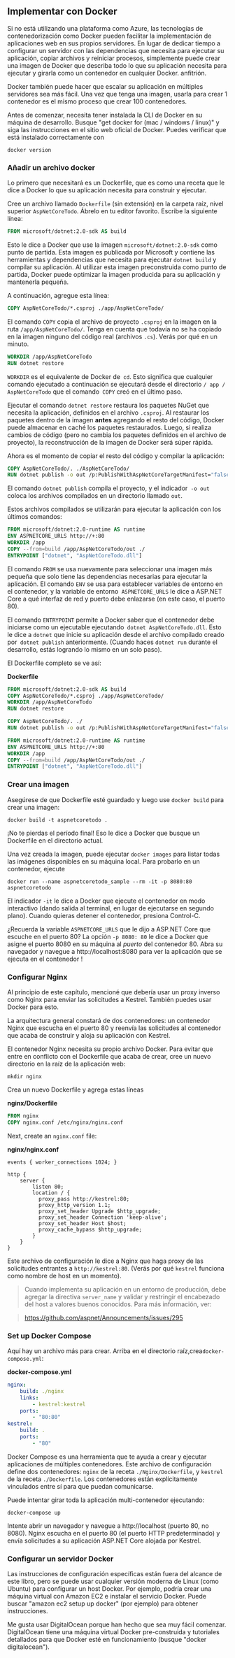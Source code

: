 ## Implementar con Docker

Si no está utilizando una plataforma como Azure, las tecnologías de contenedorización como Docker pueden facilitar la implementación de aplicaciones web en sus propios servidores. En lugar de dedicar tiempo a configurar un servidor con las dependencias que necesita para ejecutar su aplicación, copiar archivos y reiniciar procesos, simplemente puede crear una imagen de Docker que describa todo lo que su aplicación necesita para ejecutar y girarla como un contenedor en cualquier Docker. anfitrión.

Docker también puede hacer que escalar su aplicación en múltiples servidores sea más fácil. Una vez que tenga una imagen, usarla para crear 1 contenedor es el mismo proceso que crear 100 contenedores.

Antes de comenzar, necesita tener instalada la CLI de Docker en su máquina de desarrollo. Busque "get docker for (mac / windows / linux)" y siga las instrucciones en el sitio web oficial de Docker. Puedes verificar que está instalado correctamente con

```
docker version
```

### Añadir un archivo docker

Lo primero que necesitará es un Dockerfile, que es como una receta que le dice a Docker lo que su aplicación necesita para construir y ejecutar.

Cree un archivo llamado `Dockerfile` (sin extensión) en la carpeta raíz, nivel superior `AspNetCoreTodo`. Ábrelo en tu editor favorito. Escribe la siguiente línea:

```dockerfile
FROM microsoft/dotnet:2.0-sdk AS build
```

Esto le dice a Docker que use la imagen `microsoft/dotnet:2.0-sdk` como punto de partida. Esta imagen es publicada por Microsoft y contiene las herramientas y dependencias que necesita para ejecutar `dotnet build` y compilar su aplicación. Al utilizar esta imagen preconstruida como punto de partida, Docker puede optimizar la imagen producida para su aplicación y mantenerla pequeña.

A continuación, agregue esta línea:

```dockerfile
COPY AspNetCoreTodo/*.csproj ./app/AspNetCoreTodo/
```

El comando `COPY` copia el archivo de proyecto `.csproj` en la imagen en la ruta `/app/AspNetCoreTodo/`. Tenga en cuenta que todavía no se ha copiado en la imagen ninguno del código real (archivos `.cs`). Verás por qué en un minuto.

```dockerfile
WORKDIR /app/AspNetCoreTodo
RUN dotnet restore
```

`WORKDIR` es el equivalente de Docker de` cd`. Esto significa que cualquier comando ejecutado a continuación se ejecutará desde el directorio `/ app / AspNetCoreTodo` que el comando` COPY` creó en el último paso.

Ejecutar el comando `dotnet restore` restaura los paquetes NuGet que necesita la aplicación, definidos en el archivo `.csproj`. Al restaurar los paquetes dentro de la imagen **antes** agregando el resto del código, Docker puede almacenar en caché los paquetes restaurados. Luego, si realiza cambios de código (pero no cambia los paquetes definidos en el archivo de proyecto), la reconstrucción de la imagen de Docker será súper rápida.

Ahora es el momento de copiar el resto del código y compilar la aplicación:

```dockerfile
COPY AspNetCoreTodo/. ./AspNetCoreTodo/
RUN dotnet publish -o out /p:PublishWithAspNetCoreTargetManifest="false"
```

El comando `dotnet publish` compila el proyecto, y el indicador` -o out` coloca los archivos compilados en un directorio llamado `out`.

Estos archivos compilados se utilizarán para ejecutar la aplicación con los últimos comandos:

```dockerfile
FROM microsoft/dotnet:2.0-runtime AS runtime
ENV ASPNETCORE_URLS http://+:80
WORKDIR /app
COPY --from=build /app/AspNetCoreTodo/out ./
ENTRYPOINT ["dotnet", "AspNetCoreTodo.dll"]
```

El comando `FROM` se usa nuevamente para seleccionar una imagen más pequeña que solo tiene las dependencias necesarias para ejecutar la aplicación. El comando `ENV` se usa para establecer variables de entorno en el contenedor, y la variable de entorno` ASPNETCORE_URLS` le dice a ASP.NET Core a qué interfaz de red y puerto debe enlazarse (en este caso, el puerto 80).

El comando `ENTRYPOINT` permite a Docker saber que el contenedor debe iniciarse como un ejecutable ejecutando` dotnet AspNetCoreTodo.dll`. Esto le dice a `dotnet` que inicie su aplicación desde el archivo compilado creado por` dotnet publish` anteriormente. (Cuando haces `dotnet run` durante el desarrollo, estás logrando lo mismo en un solo paso).

El Dockerfile completo se ve así:

**Dockerfile**

```dockerfile
FROM microsoft/dotnet:2.0-sdk AS build
COPY AspNetCoreTodo/*.csproj ./app/AspNetCoreTodo/
WORKDIR /app/AspNetCoreTodo
RUN dotnet restore

COPY AspNetCoreTodo/. ./
RUN dotnet publish -o out /p:PublishWithAspNetCoreTargetManifest="false"

FROM microsoft/dotnet:2.0-runtime AS runtime
ENV ASPNETCORE_URLS http://+:80
WORKDIR /app
COPY --from=build /app/AspNetCoreTodo/out ./
ENTRYPOINT ["dotnet", "AspNetCoreTodo.dll"]
```

### Crear una imagen

Asegúrese de que Dockerfile esté guardado y luego use `docker build` para crear una imagen:

```
docker build -t aspnetcoretodo .
```

¡No te pierdas el período final! Eso le dice a Docker que busque un Dockerfile en el directorio actual.

Una vez creada la imagen, puede ejecutar `docker images` para listar todas las imágenes disponibles en su máquina local. Para probarlo en un contenedor, ejecute

```
docker run --name aspnetcoretodo_sample --rm -it -p 8080:80 aspnetcoretodo
```

El indicador `-it` le dice a Docker que ejecute el contenedor en modo interactivo (dando salida al terminal, en lugar de ejecutarse en segundo plano). Cuando quieras detener el contenedor, presiona Control-C.

¿Recuerda la variable `ASPNETCORE_URLS` que le dijo a ASP.NET Core que escuche en el puerto 80? La opción `-p 8080: 80` le dice a Docker que asigne el puerto 8080 en *su* máquina al *puerto* del contenedor 80. Abra su navegador y navegue a http://localhost:8080 para ver la aplicación que se ejecuta en el contenedor !

### Configurar Nginx

Al principio de este capítulo, mencioné que debería usar un proxy inverso como Nginx para enviar las solicitudes a Kestrel. También puedes usar Docker para esto.

La arquitectura general constará de dos contenedores: un contenedor Nginx que escucha en el puerto 80 y reenvía las solicitudes al contenedor que acaba de construir y aloja su aplicación con Kestrel.

El contenedor Nginx necesita su propio archivo Docker. Para evitar que entre en conflicto con el Dockerfile que acaba de crear, cree un nuevo directorio en la raíz de la aplicación web:

```
mkdir nginx
```

Crea un nuevo Dockerfile y agrega estas líneas

**nginx/Dockerfile**

```dockerfile
FROM nginx
COPY nginx.conf /etc/nginx/nginx.conf
```

Next, create an `nginx.conf` file:

**nginx/nginx.conf**

```
events { worker_connections 1024; }

http {
    server {
        listen 80;
        location / {
          proxy_pass http://kestrel:80;
          proxy_http_version 1.1;
          proxy_set_header Upgrade $http_upgrade;
          proxy_set_header Connection 'keep-alive';
          proxy_set_header Host $host;
          proxy_cache_bypass $http_upgrade;
        }
    }
}
```

Este archivo de configuración le dice a Nginx que haga proxy de las solicitudes entrantes a `http://kestrel:80`. (Verás por qué `kestrel` funciona como nombre de host en un momento).

> Cuando implementa su aplicación en un entorno de producción, debe agregar la directiva `server_name` y validar y restringir el encabezado del host a valores buenos conocidos. Para más información, ver:

> https://github.com/aspnet/Announcements/issues/295

### Set up Docker Compose

Aquí hay un archivo más para crear. Arriba en el directorio raíz,crea`docker-compose.yml`:

**docker-compose.yml**

```yaml
nginx:
    build: ./nginx
    links:
        - kestrel:kestrel
    ports:
        - "80:80"
kestrel:
    build: .
    ports:
        - "80"
```

Docker Compose es una herramienta que te ayuda a crear y ejecutar aplicaciones de múltiples contenedores. Este archivo de configuración define dos contenedores: `nginx` de la receta `./Nginx/Dockerfile`, y `kestrel` de la receta `./Dockerfile`. Los contenedores están explícitamente vinculados entre sí para que puedan comunicarse.

Puede intentar girar toda la aplicación multi-contenedor ejecutando:

```
docker-compose up
```

Intente abrir un navegador y navegue a http://localhost (puerto 80, no 8080). Nginx escucha en el puerto 80 (el puerto HTTP predeterminado) y envía solicitudes a su aplicación ASP.NET Core alojada por Kestrel.

### Configurar un servidor Docker

Las instrucciones de configuración específicas están fuera del alcance de este libro, pero se puede usar cualquier versión moderna de Linux (como Ubuntu) para configurar un host Docker. Por ejemplo, podría crear una máquina virtual con Amazon EC2 e instalar el servicio Docker. Puede buscar "amazon ec2 setup up docker" (por ejemplo) para obtener instrucciones.

Me gusta usar DigitalOcean porque han hecho que sea muy fácil comenzar. DigitalOcean tiene una máquina virtual Docker pre-construida y tutoriales detallados para que Docker esté en funcionamiento (busque "docker digitalocean").
